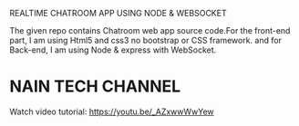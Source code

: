 REALTIME CHATROOM APP USING NODE & WEBSOCKET

The given repo contains Chatroom web app source code.For the front-end part, I am using Html5 and css3 no bootstrap or CSS framework. and for Back-end, I am using Node & express with WebSocket.

NAIN TECH CHANNEL
=

Watch video tutorial:
https://youtu.be/_AZxwwWwYew
